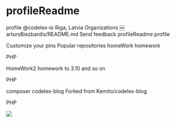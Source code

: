 # profileReadme


profile
@codelex-io
 Riga, Latvia
Organizations
￼
 artursBiezbardis/README.md
Send feedback 
profileReadme
profile

Customize your pins
Popular repositories
homeWork
homework

 PHP

HomeWork2
homework to 3.10 and so on

 PHP

composer
codelex-blog
Forked from Kemito/codelex-blog

 PHP

![](https://www.linkedin.com/in/arturs-biezbardis-6324361ba/)
